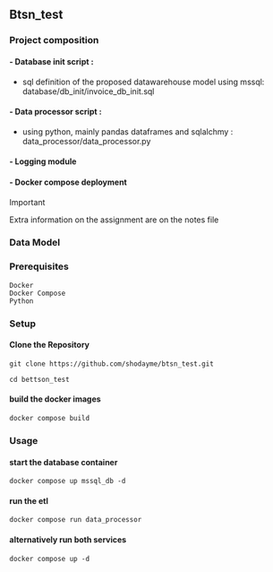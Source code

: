 ## Btsn_test
### Project composition
#### - Database init script :

-  sql definition of the proposed datawarehouse model using mssql: database/db_init/invoice_db_init.sql

#### - Data processor script :

 - using python, mainly pandas dataframes and sqlalchmy : data_processor/data_processor.py

#### - Logging module
#### - Docker compose deployment

>[!Important]
>Extra information on the assignment are on the notes file

### Data Model

### Prerequisites

    Docker
    Docker Compose
    Python

### Setup

#### Clone the Repository

`git clone https://github.com/shodayme/btsn_test.git`

`cd bettson_test`

#### build the docker images

`docker compose build`

### Usage

#### start the database container

`docker compose up mssql_db -d`

#### run the etl

`docker compose run data_processor`

#### alternatively run both services

`docker compose up -d`
